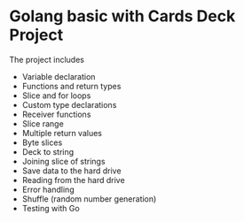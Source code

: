 # Golang basic with Cards Deck Project

The project includes
- Variable declaration
- Functions and return types
- Slice and for loops
- Custom type declarations
- Receiver functions
- Slice range
- Multiple return values
- Byte slices
- Deck to string
- Joining slice of strings
- Save data to the hard drive
- Reading from the hard drive
- Error handling
- Shuffle (random number generation)
- Testing with Go

